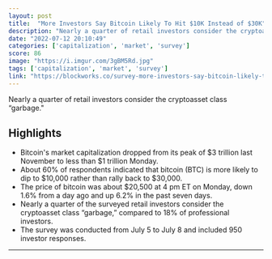 ```yaml
---
layout: post
title:  "More Investors Say Bitcoin Likely To Hit $10K Instead of $30K"
description: "Nearly a quarter of retail investors consider the cryptoasset class “garbage.\""
date: "2022-07-12 20:10:49"
categories: ['capitalization', 'market', 'survey']
score: 86
image: "https://i.imgur.com/3gBM5Rd.jpg"
tags: ['capitalization', 'market', 'survey']
link: "https://blockworks.co/survey-more-investors-say-bitcoin-likely-to-hit-10k-instead-of-30k/"
---
```


Nearly a quarter of retail investors consider the cryptoasset class “garbage.\"

## Highlights

- Bitcoin's market capitalization dropped from its peak of $3 trillion last November to less than $1 trillion Monday.
- About 60% of respondents indicated that bitcoin (BTC) is more likely to dip to $10,000 rather than rally back to $30,000.
- The price of bitcoin was about $20,500 at 4 pm ET on Monday, down 1.6% from a day ago and up 6.2% in the past seven days.
- Nearly a quarter of the surveyed retail investors consider the cryptoasset class “garbage,” compared to 18% of professional investors.
- The survey was conducted from July 5 to July 8 and included 950 investor responses.

---
